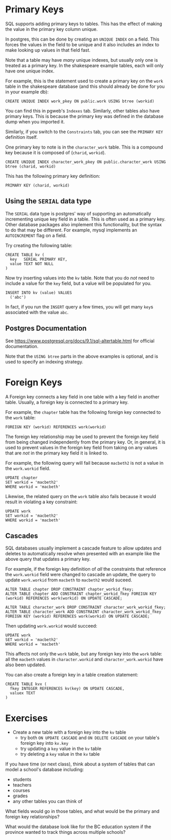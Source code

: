 # Primary Keys

SQL supports adding primary keys to tables.
This has the effect of making the value in the primary key column unique.

In postgres, this can be done by creating an `UNIQUE INDEX` on a field.
This forces the values in the field to be unique and it also includes an index to make looking up values in that field fast.

Note that a table may have _many_ unique indexes, but usually only one is treated as a primary key.
In the shakespeare example tables, each will only have one unique index.

For example, this is the statement used to create a primary key on the `work` table in the shakespeare database (and this should already be done for you in your example db):

```
CREATE UNIQUE INDEX work_pkey ON public.work USING btree (workid)
```

You can find this in pgweb's `Indexes` tab.
Similarly, other tables also have primary keys.
This is because the primary key was defined in the database dump when you imported it.

Similarly, if you switch to the `Constraints` tab, you can see the `PRIMARY KEY` definition itself.

One primary key to note is in the `character_work` table.
This is a compound key because it is composed of (`charid`, `workid`).

```
CREATE UNIQUE INDEX character_work_pkey ON public.character_work USING btree (charid, workid)
```

This has the following primary key definition:

```
PRIMARY KEY (charid, workid)
```

## Using the `SERIAL` data type

The `SERIAL` data type is postgres' way of supporting an automatically incrementing unique key field in a table.
This is often used as a primary key.
Other database packages also implement this functionality, but the syntax to do that may be different.
For example, mysql implements an `AUTOINCREMENT` flag on a field.

Try creating the following table:

```
CREATE TABLE kv (
  key   SERIAL PRIMARY KEY,
  value TEXT NOT NULL
)
```

Now try inserting values into the `kv` table.
Note that you do _not_ need to include a value for the `key` field, but a value will be populated for you.

```
INSERT INTO kv (value) VALUES
  ('abc')
```

In fact, if you run the `INSERT` query a few times, you will get many `key`s associated with the value `abc`.

## Postgres Documentation

See https://www.postgresql.org/docs/9.1/sql-altertable.html for official documentation.

Note that the `USING btree` parts in the above examples is optional, and is used to specify an indexing strategy.

# Foreign Keys

A Foreign key connects a key field in one table with a key field in another table.
Usually, a foreign key is connected to a primary key.

For example, the `chapter` table has the following foreign key connected to the `work` table:

```
FOREIGN KEY (workid) REFERENCES work(workid)
```

The foreign key relationship may be used to prevent the foreign key field from being changed independently from the primary key.
Or, in general, it is used to prevent values in the foreign key field from taking on any values that are _not_ in the primary key field it is linked to.

For example, the following query will fail because `macbeth2` is not a value in the `work.workid` field.

```
UPDATE chapter
SET workid = 'macbeth2'
WHERE workid = 'macbeth'
```

Likewise, the related query on the `work` table also fails because it would result in violating a key constraint:

```
UPDATE work
SET workid = 'macbeth2'
WHERE workid = 'macbeth'
```

## Cascades

SQL databases usually implement a cascade feature to allow updates and deletes to automatically resolve when presented with an example like the above query that updates a primary key.

For example, if the foreign key definition of _all_ the constraints that reference the `work.workid` field were changed to cascade an update, the query to update `work.workid` from `macbeth` to `macbeth2` would suceed.

```
ALTER TABLE chapter DROP CONSTRAINT chapter_workid_fkey;
ALTER TABLE chapter ADD CONSTRAINT chapter_workid_fkey FOREIGN KEY (workid) REFERENCES work(workid) ON UPDATE CASCADE;

ALTER TABLE character_work DROP CONSTRAINT character_work_workid_fkey;
ALTER TABLE character_work ADD CONSTRAINT character_work_workid_fkey FOREIGN KEY (workid) REFERENCES work(workid) ON UPDATE CASCADE;
```

Then updating `work.workid` would succeed:

```
UPDATE work
SET workid = 'macbeth2'
WHERE workid = 'macbeth'
```

This affects not only the `work` table, but any foreign key into the `work` table: all the `macbeth` values in `character.workid` and `character_work.workid` have also been updated.

You can also create a foreign key in a table creation statement:

```
CREATE TABLE kvx ( 
  fkey INTEGER REFERENCES kv(key) ON UPDATE CASCADE, 
  valuex TEXT 
)
```

# Exercises

- Create a new table with a foreign key into the `kv` table
  - try both `ON UPDATE CASCADE` and `ON DELETE CASCADE` on your table's foreign key into `kv.key`
  - try updating a `key` value in the `kv` table
  - try deleting a `key` value in the `kv` table
  
If you have time (or next class), think about a system of tables that can model a school's database including:
- students
- teachers
- courses
- grades
- any other tables you can think of

What fields would go in those tables, and what would be the primary and foreign key relationships?

What would the database look like for the BC education system if the province wanted to track things across multiple schools?
